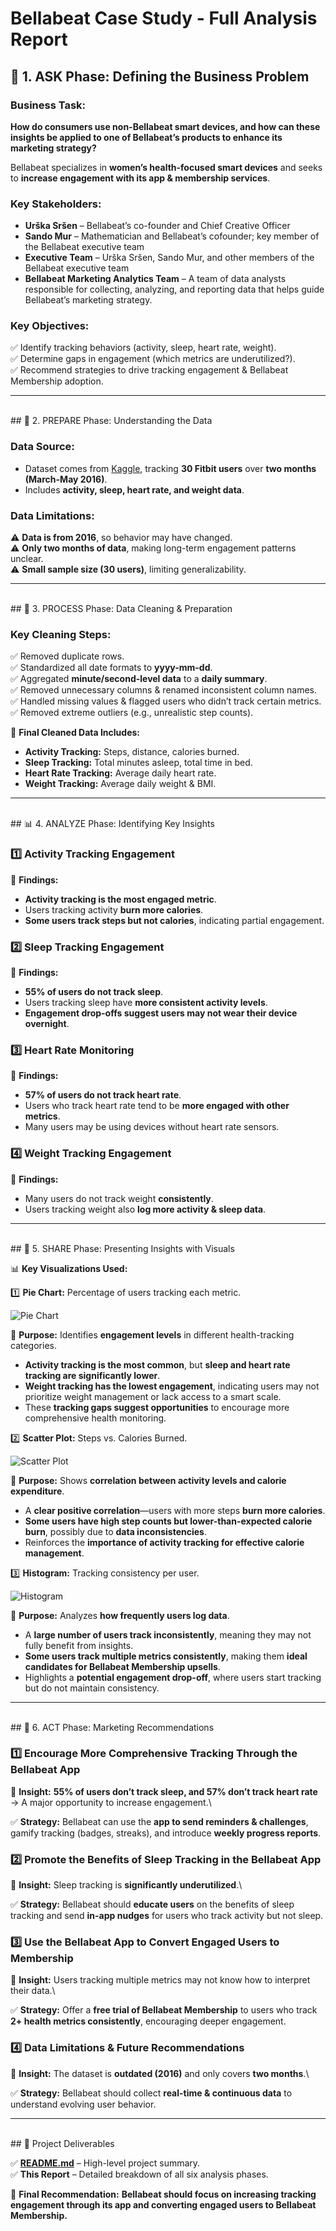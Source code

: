 # Bellabeat Case Study - Full Analysis Report

## 📌 1. ASK Phase: Defining the Business Problem

### **Business Task:**

**How do consumers use non-Bellabeat smart devices, and how can these insights be applied to one of Bellabeat’s products to enhance its marketing strategy?**

Bellabeat specializes in **women’s health-focused smart devices** and seeks to **increase engagement with its app & membership services**.

### **Key Stakeholders:**

- **Urška Sršen** – Bellabeat’s co-founder and Chief Creative Officer
- **Sando Mur** – Mathematician and Bellabeat’s cofounder; key member of the Bellabeat executive team
- **Executive Team** – Urška Sršen, Sando Mur, and other members of the Bellabeat executive team
- **Bellabeat Marketing Analytics Team** – A team of data analysts responsible for collecting, analyzing, and reporting data that helps guide Bellabeat’s marketing strategy.

### **Key Objectives:**

✅ Identify tracking behaviors (activity, sleep, heart rate, weight).\
✅ Determine gaps in engagement (which metrics are underutilized?).\
✅ Recommend strategies to drive tracking engagement & Bellabeat Membership adoption.

---

<br>
## 📂 2. PREPARE Phase: Understanding the Data

### **Data Source:**

- Dataset comes from <a href="https://www.kaggle.com/datasets/arashnic/fitbit/data" target="_blank">Kaggle</a>, tracking **30 Fitbit users** over **two months (March-May 2016)**.
- Includes **activity, sleep, heart rate, and weight data**.

### **Data Limitations:**

⚠️ **Data is from 2016**, so behavior may have changed.\
⚠️ **Only two months of data**, making long-term engagement patterns unclear.\
⚠️ **Small sample size (30 users)**, limiting generalizability.

---

<br>
## 🔄 3. PROCESS Phase: Data Cleaning & Preparation

### **Key Cleaning Steps:**

✅ Removed duplicate rows.\
✅ Standardized all date formats to **yyyy-mm-dd**.\
✅ Aggregated **minute/second-level data** to a **daily summary**.\
✅ Removed unnecessary columns & renamed inconsistent column names.\
✅ Handled missing values & flagged users who didn’t track certain metrics.\
✅ Removed extreme outliers (e.g., unrealistic step counts).

📂 **Final Cleaned Data Includes:**

- **Activity Tracking:** Steps, distance, calories burned.
- **Sleep Tracking:** Total minutes asleep, total time in bed.
- **Heart Rate Tracking:** Average daily heart rate.
- **Weight Tracking:** Average daily weight & BMI.

---

<br>
## 📊 4. ANALYZE Phase: Identifying Key Insights

### **1️⃣ Activity Tracking Engagement**

📌 **Findings:**

- **Activity tracking is the most engaged metric**.
- Users tracking activity **burn more calories**.
- **Some users track steps but not calories**, indicating partial engagement.

### **2️⃣ Sleep Tracking Engagement**

📌 **Findings:**

- **55% of users do not track sleep**.
- Users tracking sleep have **more consistent activity levels**.
- **Engagement drop-offs suggest users may not wear their device overnight**.

### **3️⃣ Heart Rate Monitoring**

📌 **Findings:**

- **57% of users do not track heart rate**.
- Users who track heart rate tend to be **more engaged with other metrics**.
- Many users may be using devices without heart rate sensors.

### **4️⃣ Weight Tracking Engagement**

📌 **Findings:**

- Many users do not track weight **consistently**.
- Users tracking weight also **log more activity & sleep data**.

---

<br>
## 🎯 5. SHARE Phase: Presenting Insights with Visuals

📊 **Key Visualizations Used:**

1️⃣ **Pie Chart:** Percentage of users tracking each metric.

![Pie Chart](images/pie_chart.png)

📌 **Purpose:** Identifies **engagement levels** in different health-tracking categories.

- **Activity tracking is the most common**, but **sleep and heart rate tracking are significantly lower**.
- **Weight tracking has the lowest engagement**, indicating users may not prioritize weight management or lack access to a smart scale.
- These **tracking gaps suggest opportunities** to encourage more comprehensive health monitoring.

2️⃣ **Scatter Plot:** Steps vs. Calories Burned.

![Scatter Plot](images/scatter_plot.png)

📌 **Purpose:** Shows **correlation between activity levels and calorie expenditure**.

- A **clear positive correlation**—users with more steps **burn more calories**.
- **Some users have high step counts but lower-than-expected calorie burn**, possibly due to **data inconsistencies**.
- Reinforces the **importance of activity tracking for effective calorie management**.

3️⃣ **Histogram:** Tracking consistency per user.

![Histogram](images/histogram.png)

📌 **Purpose:** Analyzes **how frequently users log data**.

- A **large number of users track inconsistently**, meaning they may not fully benefit from insights.
- **Some users track multiple metrics consistently**, making them **ideal candidates for Bellabeat Membership upsells**.
- Highlights a **potential engagement drop-off**, where users start tracking but do not maintain consistency.

---

<br>
## 🚀 6. ACT Phase: Marketing Recommendations

### **1️⃣ Encourage More Comprehensive Tracking Through the Bellabeat App**

📌 **Insight:** **55% of users don’t track sleep, and 57% don’t track heart rate** → A major opportunity to increase engagement.\

✅ **Strategy:** Bellabeat can use the **app to send reminders & challenges**, gamify tracking (badges, streaks), and introduce **weekly progress reports**.

### **2️⃣ Promote the Benefits of Sleep Tracking in the Bellabeat App**

📌 **Insight:** Sleep tracking is **significantly underutilized**.\

✅ **Strategy:** Bellabeat should **educate users** on the benefits of sleep tracking and send **in-app nudges** for users who track activity but not sleep.

### **3️⃣ Use the Bellabeat App to Convert Engaged Users to Membership**

📌 **Insight:** Users tracking multiple metrics may not know how to interpret their data.\

✅ **Strategy:** Offer a **free trial of Bellabeat Membership** to users who track **2+ health metrics consistently**, encouraging deeper engagement.

### **4️⃣ Data Limitations & Future Recommendations**

📌 **Insight:** The dataset is **outdated (2016)** and only covers **two months**.\

✅ **Strategy:** Bellabeat should collect **real-time & continuous data** to understand evolving user behavior.

---

<br>
## 📂 Project Deliverables

✅ **[README.md](../README.md)** – High-level project summary.  
✅ **This Report** – Detailed breakdown of all six analysis phases.

📢 **Final Recommendation:**
**Bellabeat should focus on increasing tracking engagement through its app and converting engaged users to Bellabeat Membership.**
